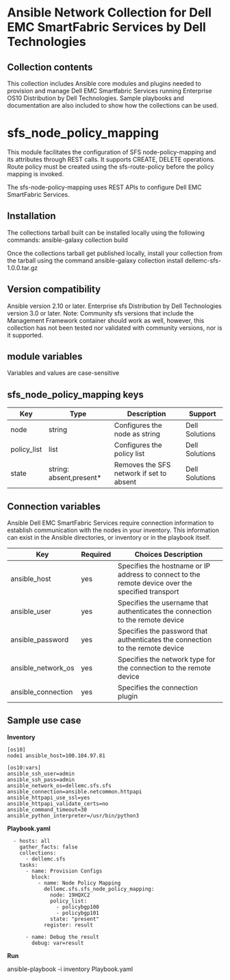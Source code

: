 Ansible Network Collection for Dell EMC SmartFabric Services by Dell Technologies
=================================================================================

Collection contents
-------------------
This collection includes Ansible core modules and plugins needed to provision and manage Dell EMC Smartfabric Services running Enterprise OS10 Distribution by Dell Technologies. Sample playbooks and documentation are also included to show how the collections can be used.

sfs_node_policy_mapping
=======================
This module facilitates the configuration of SFS node-policy-mapping and its attributes through REST calls. It supports CREATE,  DELETE operations. Route policy must be created using the sfs-route-policy before the policy mapping is invoked.

The sfs-node-policy-mapping uses REST APIs to configure Dell EMC SmartFabric Services.

Installation
------------
The collections tarball built can be installed locally using the following commands:
ansible-galaxy collection build

Once the collections tarball get published locally, install your collection from the tarball using the command
ansible-galaxy collection install dellemc-sfs-1.0.0.tar.gz

Version compatibility
---------------------
Ansible version 2.10 or later.
Enterprise sfs Distribution by Dell Technologies version 3.0 or later.
Note: Community sfs  versions that include the Management Framework container should work as well, however, this collection has not been tested nor validated with community versions, nor is it supported.

module variables
----------------
Variables and values are case-sensitive

sfs_node_policy_mapping  keys
-----------------------------

Key	        |	Type			|	Description			    	|    Support      |
----------------|-------------------------------|-----------------------------------------------|-----------------|
node     	| string			| Configures the node as string    		|  Dell Solutions |
policy_list   	| list				| Configures the policy list	    		|  Dell Solutions |
state		| string: absent,present*	|  Removes the SFS network if set to absent	|  Dell Solutions |

Connection variables
--------------------
Ansible Dell EMC SmartFabric Services require connection information to establish communication with the nodes in your inventory. This information can exist in the Ansible directories, or inventory or in the playbook itself.

Key		    |	Required   |            	Choices	Description								    |
--------------------|--------------|--------------------------------------------------------------------------------------------------------|
ansible_host	    |	yes	   |	Specifies the hostname or IP address to connect to the remote device over the specified transport  |
ansible_user	    |	yes	   |	Specifies the username that authenticates the connection to the remote device			    |	
ansible_password    |	yes	   |	Specifies the password that authenticates the connection to the remote device			    |
ansible_network_os  |	yes	   |	Specifies the network type for the connection to the remote device			            |
ansible_connection  |	yes	   |	Specifies the connection plugin                                                                     |

Sample use case
---------------

**Inventory**

	[os10]
	node1 ansible_host=100.104.97.81 
 
	[os10:vars]
	ansible_ssh_user=admin
	ansible_ssh_pass=admin
	ansible_network_os=dellemc.sfs.sfs
	ansible_connection=ansible.netcommon.httpapi
	ansible_httpapi_use_ssl=yes
	ansible_httpapi_validate_certs=no
	ansible_command_timeout=30
	ansible_python_interpreter=/usr/bin/python3

**Playbook.yaml**

      - hosts: all
        gather_facts: false
        collections: 
          - dellemc.sfs
        tasks:
          - name: Provision Configs
            block:
              - name: Node Policy Mapping
                dellemc.sfs.sfs_node_policy_mapping:
                  node: 19HQXC2
                  policy_list:
                    - policybgp100
                    - policybgp101
                  state: "present"  
                register: result

          - name: Debug the result
            debug: var=result
	
             	
**Run**

ansible-playbook -i inventory Playbook.yaml




